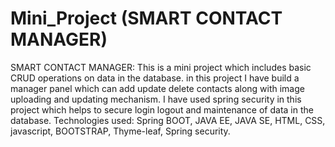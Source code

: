 # Mini_Project (SMART CONTACT MANAGER)
SMART CONTACT MANAGER: This is a mini project which includes basic CRUD operations on data in the database. in this project I have build a manager panel which can add update delete contacts along with image uploading and updating mechanism. I have used spring security in this project which helps to secure login logout and maintenance of data in the database.  Technologies used: Spring BOOT, JAVA EE, JAVA SE, HTML, CSS, javascript, BOOTSTRAP, Thyme-leaf, Spring security.
